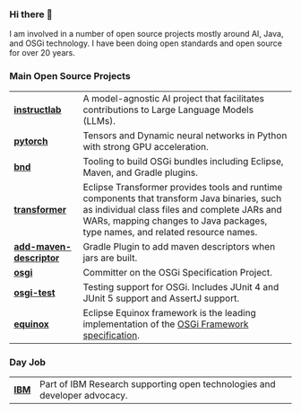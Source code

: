 <!--
**bjhargrave/bjhargrave** is a ✨ _special_ ✨ repository because its `README.md` (this file) appears on your GitHub profile.
-->
### Hi there 👋

I am involved in a number of open source projects mostly around AI, Java, and OSGi technology. I have been doing open standards and open source for over 20 years.

### Main Open Source Projects

| | |
| --- | --- |
| **[instructlab](https://github.com/instructlab)** | A model-agnostic AI project that facilitates contributions to Large Language Models (LLMs). |
| **[pytorch](https://github.com/pytorch/pytorch)** | Tensors and Dynamic neural networks in Python with strong GPU acceleration. |
| **[bnd](https://github.com/bndtools/bnd)** | Tooling to build OSGi bundles including Eclipse, Maven, and Gradle plugins. |
| **[transformer](https://github.com/eclipse-transformer/transformer)** | Eclipse Transformer provides tools and runtime components that transform Java binaries, such as individual class files and complete JARs and WARs, mapping changes to Java packages, type names, and related resource names. |
| **[add-maven-descriptor](https://github.com/bjhargrave/add-maven-descriptor)** | Gradle Plugin to add maven descriptors when jars are built. |
| **[osgi](https://github.com/osgi/osgi)** | Committer on the OSGi Specification Project. |
| **[osgi-test](https://github.com/osgi/osgi-test)** | Testing support for OSGi. Includes JUnit 4 and JUnit 5 support and AssertJ support. |
| **[equinox](https://github.com/eclipse-equinox/equinox)** | Eclipse Equinox framework is the leading implementation of the [OSGi Framework specification](https://docs.osgi.org/specification/osgi.core/8.0.0/). |

### Day Job

| | |
| --- | --- |
| **[IBM](https://www.ibm.com/opensource/)** | Part of IBM Research supporting open technologies and developer advocacy. |
